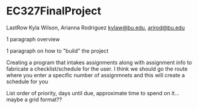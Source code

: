 # EC327FinalProject
LastRow
Kyla Wilson, Arianna Rodriguez
kylaw@bu.edu, arirod@bu.edu

1 paragraph overview

1 paragraph on how to "build" the project

Creating a program that intakes assignments along with assignment info to fabricate a checklist/schedule for the user.
I think we should go the route where you enter a specific number of assignmnets and this will create a schedule for you

List order of priority, days until due, approximate time to spend on it... maybe a grid format??
